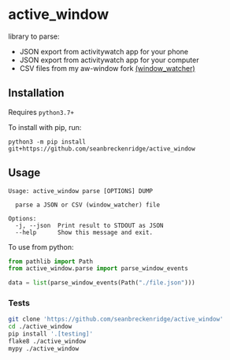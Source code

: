 # active_window

library to parse:

- JSON export from activitywatch app for your phone
- JSON export from activitywatch app for your computer
- CSV files from my aw-window fork [(window_watcher)](https://github.com/seanbreckenridge/aw-watcher-window)

## Installation

Requires `python3.7+`

To install with pip, run:

```
python3 -m pip install git+https://github.com/seanbreckenridge/active_window
```

## Usage

```
Usage: active_window parse [OPTIONS] DUMP

  parse a JSON or CSV (window_watcher) file

Options:
  -j, --json  Print result to STDOUT as JSON
  --help      Show this message and exit.
```

To use from python:

```python
from pathlib import Path
from active_window.parse import parse_window_events

data = list(parse_window_events(Path("./file.json")))
```

### Tests

```bash
git clone 'https://github.com/seanbreckenridge/active_window'
cd ./active_window
pip install '.[testing]'
flake8 ./active_window
mypy ./active_window
```
